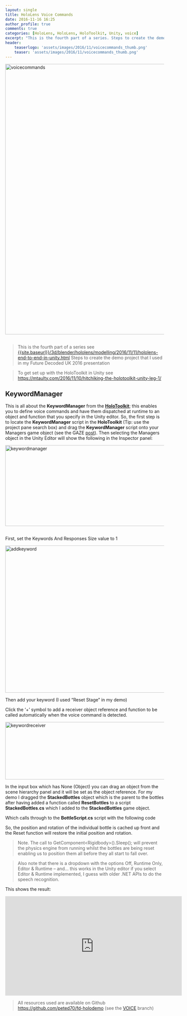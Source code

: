 ```yaml
---
layout: single
title: HoloLens Voice Commands
date: 2016-11-16 16:25
author_profile: true
comments: true
categories: [HoloLens, HoloLens, HoloToolkit, Unity, voice]
excerpt: "This is the fourth part of a series. Steps to create the demo project that I used in my Future Decoded UK 2016 presentation. To get set up with the HoloToolkit..."
header:
    teaserlogo: 'assets/images/2016/11/voicecommands_thumb.png'
    teaser: 'assets/images/2016/11/voicecommands_thumb.png'
---
```

<p><a href="{{ site.baseurl }}/assets/images/2016/11/voicecommands.png"><img title="voicecommands" style="border-left-width: 0px; border-right-width: 0px; background-image: none; border-bottom-width: 0px; padding-top: 0px; padding-left: 0px; display: inline; padding-right: 0px; border-top-width: 0px" border="0" alt="voicecommands" src="{{ site.baseurl }}/assets/images/2016/11/voicecommands_thumb.png" width="747" height="857"></a>&nbsp;</p> <blockquote> <p>This is the fourth part of a series see <a href="{{site.baseurl}}/3d/blender/hololens/modelling/2016/11/11/hololens-end-to-end-in-unity.html">{{site.baseurl}}/3d/blender/hololens/modelling/2016/11/11/hololens-end-to-end-in-unity.html</a></a> Steps to create the demo project that I used in my Future Decoded UK 2016 presentation</p></blockquote> <blockquote> <p>To get set up with the HoloToolkit in Unity see <a title="https://mtaulty.com/2016/11/10/hitchiking-the-holotoolkit-unity-leg-1/" href="https://mtaulty.com/2016/11/10/hitchiking-the-holotoolkit-unity-leg-1/">https://mtaulty.com/2016/11/10/hitchiking-the-holotoolkit-unity-leg-1/</a></p></blockquote> <h2>KeywordManager</h2> <p>This is all about the <strong>KeywordManager</strong> from the <strong><a href="https://github.com/Microsoft/HoloToolkit" target="_blank">HoloToolkit</a></strong>; this enables you to define voice commands and have them dispatched at runtime to an object and function that you specify in the Unity editor. So, the first step is to locate the <strong>KeywordManager</strong> script in the <strong>HoloToolkit</strong> (Tip: use the project pane search box) and drag the <strong>KeywordManager</strong> script onto your Managers game object (see the GAZE <a href="{{site.baseurl}}/hololens/holotoolkit/unity/unity3d/2016/11/12/hololens-gaze.html" target="_blank">post</a>). Then selecting the Managers object in the Unity Editor will show the following in the Inspector panel:</p> <p><a href="{{ site.baseurl }}/assets/images/2016/11/keywordmanager.png"><img title="keywordmanager" style="border-left-width: 0px; border-right-width: 0px; background-image: none; border-bottom-width: 0px; padding-top: 0px; padding-left: 0px; display: inline; padding-right: 0px; border-top-width: 0px" border="0" alt="keywordmanager" src="{{ site.baseurl }}/assets/images/2016/11/keywordmanager_thumb.png" width="733" height="256"></a>&nbsp;</p> <p>First, set the Keywords And Responses Size value to 1</p> <p><a href="{{ site.baseurl }}/assets/images/2016/11/addkeyword.png"><img title="addkeyword" style="border-left-width: 0px; border-right-width: 0px; background-image: none; border-bottom-width: 0px; padding-top: 0px; padding-left: 0px; display: inline; padding-right: 0px; border-top-width: 0px" border="0" alt="addkeyword" src="{{ site.baseurl }}/assets/images/2016/11/addkeyword_thumb.png" width="733" height="466"></a></p> <p>Then add your keyword (I used “Reset Stage” in my demo)</p> <p>Click the ‘+’ symbol to add a receiver object reference and function to be called automatically when the voice command is detected.</p> <p><a href="{{ site.baseurl }}/assets/images/2016/11/keywordreceiver.png"><img title="keywordreceiver" style="border-left-width: 0px; border-right-width: 0px; background-image: none; border-bottom-width: 0px; padding-top: 0px; padding-left: 0px; display: inline; padding-right: 0px; border-top-width: 0px" border="0" alt="keywordreceiver" src="{{ site.baseurl }}/assets/images/2016/11/keywordreceiver_thumb.png" width="740" height="182"></a></p> <p>In the input box which has None (Object) you can drag an object from the scene hierarchy panel and it will be set as the object reference. For my demo I dragged the <strong>StackedBottles</strong> object which is the parent to the bottles after having added a function called <strong>ResetBottles</strong> to a script <strong>StackedBottles</strong>.<strong>cs</strong> which I added to the <strong>StackedBottles</strong> game object.</p><script src="https://gist.github.com/peted70/2fd81ac49fa2b616aa75800b32e39702.js"></script> <p>Which calls through to the <strong>BottleScript</strong>.<strong>cs</strong> script with the following code</p><script src="https://gist.github.com/peted70/ee0ddcef4b759481c895cef7a6ebdae8.js"></script> <p>So, the position and rotation of the individual bottle is cached up front and the Reset function will restore the initial position and rotation.</p> <blockquote> <p>Note. The call to GetComponent&lt;Rigidbody&gt;().Sleep(); will prevent the physics engine from running whilst the bottles are being reset enabling us to position them all before they all start to fall over.</p></blockquote> <blockquote> <p>Also note that there is a dropdown with the options Off, Runtime Only, Editor &amp; Runtime – and… this works in the Unity editor if you select Editor &amp; Runtime implemented, I guess with older .NET APIs to do the speech recognition.</p></blockquote> <p>This shows the result:</p> <p><iframe height="315" src="https://www.youtube.com/embed/rAvF5dvGNUg" frameborder="0" width="560" allowfullscreen></iframe></p> <blockquote> <p>All resources used are available on Github <a href="https://github.com/peted70/fd-holodemo">https://github.com/peted70/fd-holodemo</a> (see the <a href="https://github.com/peted70/fd-holodemo/tree/VOICE" target="_blank">VOICE</a> branch)</p></blockquote>
